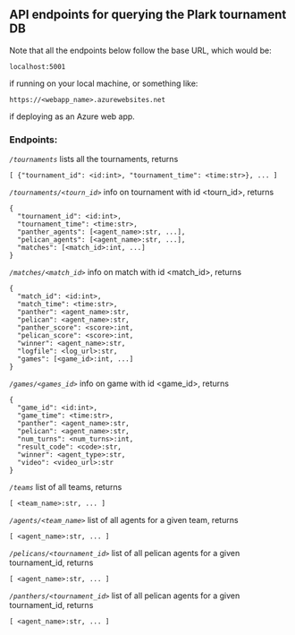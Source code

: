 ## API endpoints for querying the Plark tournament DB

Note that all the endpoints below follow the base URL, which would be:
```
localhost:5001
```
if running on your local machine, or something like:
```
https://<webapp_name>.azurewebsites.net
```
if deploying as an Azure web app.

### Endpoints:

*```/tournaments```*
lists all the tournaments, returns
```
[ {"tournament_id": <id:int>, "tournament_time": <time:str>}, ... ]
```

*```/tournaments/<tourn_id>```*
info on tournament with id <tourn_id>, returns
```
{
  "tournament_id": <id:int>,
  "tournament_time": <time:str>,
  "panther_agents": [<agent_name>:str, ...],
  "pelican_agents": [<agent_name>:str, ...],
  "matches": [<match_id>:int, ...]
}
```

*```/matches/<match_id>```*
info on match with id <match_id>, returns
```
{
  "match_id": <id:int>,
  "match_time": <time:str>,
  "panther": <agent_name>:str,
  "pelican": <agent_name>:str,
  "panther_score": <score>:int,
  "pelican_score": <score>:int,
  "winner": <agent_name>:str,
  "logfile": <log_url>:str,
  "games": [<game_id>:int, ...]
}
```

*```/games/<games_id>```*
info on game with id <game_id>, returns
```
{
  "game_id": <id:int>,
  "game_time": <time:str>,
  "panther": <agent_name>:str,
  "pelican": <agent_name>:str,
  "num_turns": <num_turns>:int,
  "result_code": <code>:str,
  "winner": <agent_type>:str,
  "video": <video_url>:str
}
```

*```/teams```*
list of all teams, returns
```
[ <team_name>:str, ... ]
```

*```/agents/<team_name>```*
list of all agents for a given team, returns
```
[ <agent_name>:str, ... ]
```

*```/pelicans/<tournament_id>```*
list of all pelican agents for a given tournament_id, returns
```
[ <agent_name>:str, ... ]
```

*```/panthers/<tournament_id>```*
list of all pelican agents for a given tournament_id, returns
```
[ <agent_name>:str, ... ]
```